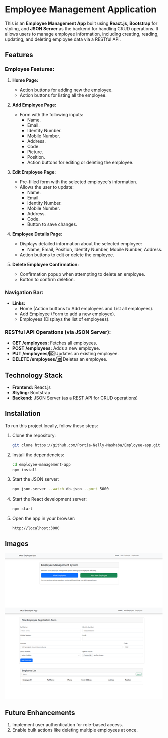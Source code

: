 # Employee Management Application

This is an **Employee Management App** built using **React.js**, **Bootstrap** for styling, and **JSON Server** as the backend for handling CRUD operations. It allows users to manage employee information, including creating, reading, updating, and deleting employee data via a RESTful API.

## Features

### Employee Features:
1. **Home Page:**
     - Action buttons for adding new the employee.
     - Action buttons for listing all the employee.

2. **Add Employee Page:**
   - Form with the following inputs:
     - Name.
     - Email.
     - Identity Number.
     - Mobile Number.
     - Address.
     - Code.
     - Picture.
     - Position.
     - Action buttons for editing or deleting the employee.

3. **Edit Employee Page:**
   - Pre-filled form with the selected employee's information.
   - Allows the user to update:
     - Name.
     - Email.
     - Identity Number.
     - Mobile Number.
     - Address.
     - Code.
     - Button to save changes.

4. **Employee Details Page:**
   - Displays detailed information about the selected employee:
     - Name, Email, Position, Identity Number, Mobile Number, Address.
   - Action buttons to edit or delete the employee.

5. **Delete Employee Confirmation:**
   - Confirmation popup when attempting to delete an employee.
   - Button to confirm deletion.

### Navigation Bar:
- **Links:**
  - Home (Action buttons to Add employees and List all employees).
  - Add Employee (Form to add a new employee).
  - Employees (Displays the list of employees).

### RESTful API Operations (via JSON Server):
- **GET /employees:** Fetches all employees.
- **POST /employees:** Adds a new employee.
- **PUT /employees/:id:** Updates an existing employee.
- **DELETE /employees/:id:** Deletes an employee.

## Technology Stack
- **Frontend:** React.js
- **Styling:** Bootstrap
- **Backend:** JSON Server (as a REST API for CRUD operations)

## Installation

To run this project locally, follow these steps:

1. Clone the repository:
   ```bash
   git clone https://github.com/Portia-Nelly-Mashaba/Employee-app.git
   ```

2. Install the dependencies:
   ```bash
   cd employee-management-app
   npm install
   ```

3. Start the JSON server:
   ```bash
   npx json-server --watch db.json --port 5000
   ```

4. Start the React development server:
   ```bash
   npm start
   ```

5. Open the app in your browser:
   ```
   http://localhost:3000
   ```

## Images

![Employee Home](src/assets/images/EmployeeAppHome.PNG)
![Add Employee](src/assets/images/EmployeeAppAddNew.PNG)


## Future Enhancements
1. Implement user authentication for role-based access.
2. Enable bulk actions like deleting multiple employees at once.




